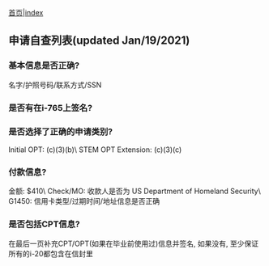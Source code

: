 [首页](https://ion2014.github.io/OPTActionLogs/index_ch)|[index](https://ion2014.github.io/OPTActionLogs)
## 申请自查列表(updated Jan/19/2021)

### 基本信息是否正确?
名字/护照号码/联系方式/SSN

### 是否有在i-765上签名?

### 是否选择了正确的申请类别?
Initial OPT: (c)(3)(b)\ 
STEM OPT Extension: (c)(3)(c) 

### 付款信息?
金额: $410\ 
Check/MO: 收款人是否为 US Department of Homeland Security\ 
G1450: 信用卡类型/过期时间/地址信息是否正确

### 是否包括CPT信息?
在最后一页补充CPT/OPT(如果在毕业前使用过)信息并签名, 如果没有, 至少保证所有的i-20都包含在信封里